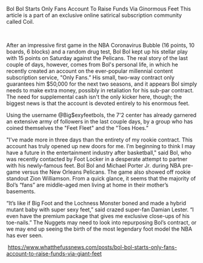 Bol Bol Starts Only Fans Account To Raise Funds Via Ginormous Feet
This article is a part of an exclusive online satirical subscription community called Coil.

‍

After an impressive first game in the NBA Coronavirus Bubble (16 points, 10 boards, 6 blocks) and a random drug test, Bol Bol kept up his stellar play with 15 points on Saturday against the Pelicans. The real story of the last couple of days, however, comes from Bol's personal life, in which he recently created an account on the ever-popular millennial content subscription service, "Only Fans.” His small, two-way contract only guarantees him $50,000 for the next two seasons, and it appears Bol simply needs to make extra money, possibly in retaliation for his sub-par contract. The need for supplemental cash isn't the only kicker here, though; the biggest news is that the account is devoted entirely to his enormous feet.

Using the username @Big$exyfeetbols, the 7'2 center has already garnered an extensive army of followers in the last couple days, by a group who has coined themselves the "Feet Fleet" and the "Toes Hoes.”

"I've made more in three days than the entirety of my rookie contract. This account has truly opened up new doors for me. I’m beginning to think I may have a future in the entertainment industry after basketball," said Bol, who was recently contacted by Foot Locker in a desperate attempt to partner with his newly-famous feet. 
Bol Bol and Michael Porter Jr. during NBA pre-game versus the New Orleans Pelicans. The game also showed off rookie standout Zion Williamson. 
From a quick glance, it seems that the majority of Bol’s “fans” are middle-aged men living at home in their mother’s basements. 

“It’s like if Big Foot and the Lochness Monster boned and made a hybrid mutant baby with super sexy feet,” said crazed super-fan Damian Lester. “I even have the premium package that gives me exclusive close-ups of his toe-nails.”
The Nuggets may need to look into repurposing Bol’s contract, or we may end up seeing the birth of the most legendary foot model the NBA has ever seen. 

‍
https://www.whatthefussnews.com/posts/bol-bol-starts-only-fans-account-to-raise-funds-via-giant-feet